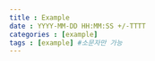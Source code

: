```yaml
---
title : Example
date : YYYY-MM-DD HH:MM:SS +/-TTTT
categories : [example]
tags : [example] #소문자만 가능
---
```

